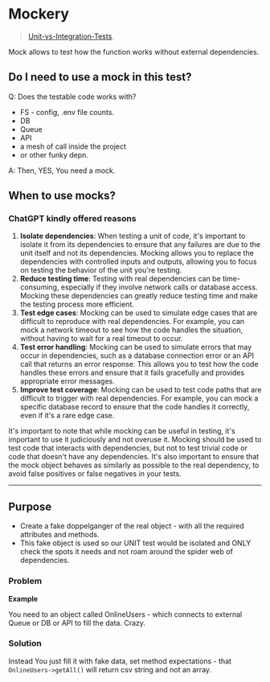 # Mockery
> [Unit-vs-Integration-Tests](https://github.com/Janis-Rullis-IT/dev/blob/master/Infrastructure/Software/Unit-vs-Integration-Tests.md).

Mock allows to test how the function works without external dependencies.

## Do I need to use a mock in this test?

Q: Does the testable code works with?
* FS - config, .env file counts.
* DB
* Queue
* API
* a mesh of call inside the project
* or other funky depn.

A: Then, YES, You need a mock.

## When to use mocks?

### ChatGPT kindly offered reasons

1. **Isolate dependencies**: When testing a unit of code, it's important to isolate it from its dependencies to ensure that any failures are due to the unit itself and not its dependencies. Mocking allows you to replace the dependencies with controlled inputs and outputs, allowing you to focus on testing the behavior of the unit you're testing.
2. **Reduce testing time**: Testing with real dependencies can be time-consuming, especially if they involve network calls or database access. Mocking these dependencies can greatly reduce testing time and make the testing process more efficient.
3. **Test edge cases**: Mocking can be used to simulate edge cases that are difficult to reproduce with real dependencies. For example, you can mock a network timeout to see how the code handles the situation, without having to wait for a real timeout to occur.
4. **Test error handling**: Mocking can be used to simulate errors that may occur in dependencies, such as a database connection error or an API call that returns an error response. This allows you to test how the code handles these errors and ensure that it fails gracefully and provides appropriate error messages.
5. **Improve test coverage**: Mocking can be used to test code paths that are difficult to trigger with real dependencies. For example, you can mock a specific database record to ensure that the code handles it correctly, even if it's a rare edge case.

It's important to note that while mocking can be useful in testing, it's important to use it judiciously and not overuse it. Mocking should be used to test code that interacts with dependencies, but not to test trivial code or code that doesn't have any dependencies. It's also important to ensure that the mock object behaves as similarly as possible to the real dependency, to avoid false positives or false negatives in your tests.

-----------

## Purpose

* Create a fake doppelganger of the real object - with all the required attributes and methods.
* This fake object is used so our UNIT test would be isolated and ONLY check the spots it needs and not roam around the spider web of dependencies.

### Problem

**Example**

You need to an object called OnlineUsers - which connects to external Queue or DB or API to fill the data. Crazy.

### Solution

 Instead You just fill it with fake data, set method expectations - that `OnlineUsers->getAll()` will return csv string and not an array.

